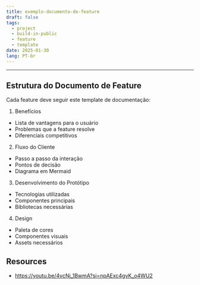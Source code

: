 ```yaml
---
title: exemplo-documento-de-feature
draft: false
tags:
  - project
  - build-in-public
  - feature
  - template
date: 2025-01-30
lang: PT-br
---
```

 
---
## Estrutura do Documento de Feature

Cada feature deve seguir este template de documentação:

1. Benefícios

- Lista de vantagens para o usuário
- Problemas que a feature resolve
- Diferenciais competitivos

2. Fluxo do Cliente

- Passo a passo da interação
- Pontos de decisão
- Diagrama em Mermaid

3. Desenvolvimento do Protótipo

- Tecnologias utilizadas
- Componentes principais
- Bibliotecas necessárias

4. Design

- Paleta de cores
- Componentes visuais
- Assets necessários


## Resources
* https://youtu.be/4vcNj_1BwmA?si=npAExc4gvK_o4WU2